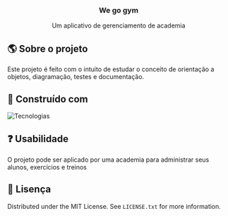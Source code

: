 <!-- Improved compatibility of back to top link: See: https://github.com/othneildrew/Best-README-Template/pull/73 -->
<!--
*** Thanks for checking out the Best-README-Template. If you have a suggestion
*** that would make this better, please fork the repo and create a pull request
*** or simply open an issue with the tag "enhancement".
*** Don't forget to give the project a star!
*** Thanks again! Now go create something AMAZING! :D
-->



<!-- PROJECT SHIELDS -->
<!--
*** I'm using markdown "reference style" links for readability.
*** Reference links are enclosed in brackets [ ] instead of parentheses ( ).
*** See the bottom of this document for the declaration of the reference variables
*** for contributors-url, forks-url, etc. This is an optional, concise syntax you may use.
*** https://www.markdownguide.org/basic-syntax/#reference-style-links
-->


<!-- PROJECT LOGO -->
<br />
<div align="center">

  <h3 align="center">We go gym</h3>

  <p align="center">
    Um aplicativo de gerenciamento de academia
  </p>
</div>


<!-- ABOUT THE PROJECT -->
## :earth_americas: Sobre o projeto

Este projeto é feito com o intuito de estudar o conceito de orientação a objetos, diagramação, testes e documentação. 

<!-- construct -->
## :hammer: Construído com

![Tecnologias](https://skillicons.dev/icons?i=java)


<!-- USAGE EXAMPLES -->
## :question: Usabilidade

O projeto pode ser aplicado por uma academia para administrar seus alunos, exercícios e treinos


<!-- LICENSE -->
## :dash: Lisença

Distributed under the MIT License. See `LICENSE.txt` for more information.


